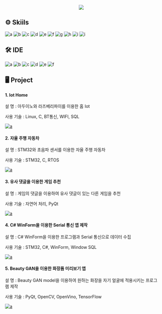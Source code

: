 <p align='center'>
    <img src="https://capsule-render.vercel.app/api?type=waving&color=C2A6FF&height=300&section=header&text=✨Welcome!!✨&fontSize=90&animation=fadeIn&fontAlignY=38&desc=yougbin-son's%20GitHub%20Portfolio&descAlignY=51&descAlign=62&fontColor=F9F5FC"/>
</p>
    
## ⚙ Skiils
![a](https://img.shields.io/badge/C-A8B9CC?style=for-the-badge&logo=C&logoColor=white)
![b](https://img.shields.io/badge/C++-00599C?style=for-the-badge&logo=cplusplus&logoColor=white) 
![c](https://img.shields.io/badge/C%23-512BD4?style=for-the-badge&logo=Csharp&logoColor=white) 
![d](https://img.shields.io/badge/python-3670A0?style=for-the-badge&logo=python&logoColor=ffdd54) 
![e](https://img.shields.io/badge/STM32-03234B?style=for-the-badge&logo=stmicroelectronics&logoColor=white) 
![f](https://img.shields.io/badge/TensorFlow-FF6F00?style=for-the-badge&logo=TensorFlow&logoColor=white)
![g](https://img.shields.io/badge/pandas-150458.svg?style=for-the-badge&logo=pandas&logoColor=white)
![h](https://img.shields.io/badge/numpy-4d77cf.svg?style=for-the-badge&logo=numpy&logoColor=white)
![i](https://img.shields.io/badge/linux-FCC624.svg?style=for-the-badge&logo=linux&logoColor=000000)
![i](https://img.shields.io/badge/opencv-5C3EE8.svg?style=for-the-badge&logo=opencv&logoColor=000000)





## 🛠 IDE
![a](https://img.shields.io/badge/Visual_Studio-5C2D91?style=for-the-badge&logo=visual%20studio&logoColor=white) 
![b](https://img.shields.io/badge/Visual_Studio_Code-0078D4?style=for-the-badge&logo=visual%20studio%20code&logoColor=white) 
![c](https://img.shields.io/badge/Colab-F9AB00?style=for-the-badge&logo=googlecolab&color=525252) 
![d](https://img.shields.io/badge/PyCharm-000000.svg?&style=for-the-badge&logo=PyCharm&logoColor=white) 
![e](https://img.shields.io/badge/Arduino_IDE-00979D?style=for-the-badge&logo=arduino&logoColor=white) 
![f](https://img.shields.io/badge/STM32CubeIDE-03234B?style=for-the-badge&logo=stmicroelectronics&logoColor=white) 


## 🖥 Project

#### 1. Iot Home

설 명 : 아두이노와 라즈베리파이를 이용한 홈 Iot

사용 기술 : Linux, C, BT통신, WIFI, SQL

<a href="">![a](https://img.shields.io/badge/GitHub-100000?style=for-the-badge&logo=github&logoColor=white)</a>


#### 2. 자율 주행 자동차

설 명 : STM32와 초음파 센서를 이용한 자율 주행 자동차

사용 기술 : STM32, C, RTOS

<a href="https://github.com/youngbin-son/Autonomous_Car">![a](https://img.shields.io/badge/GitHub-100000?style=for-the-badge&logo=github&logoColor=white)</a>


#### 3. 유사 댓글을 이용한 게임 추천

설 명 : 게임의 댓글을 이용하여 유사 댓글이 있는 다른 게임을 추천

사용 기술 : 자연어 처리, PyQt

<a href="https://github.com/youngbin-son/steamsavemoney">![a](https://img.shields.io/badge/GitHub-100000?style=for-the-badge&logo=github&logoColor=white)</a>


#### 4. C# WinForm을 이용한 Serial 통신 앱 제작

설 명 : C# WinForm을 이용한 프로그램과 Serial 통신으로 데이터 수집

사용 기술 : STM32, C#, WinForm, Window SQL

<a href="https://github.com/youngbin-son/CS_serial_project.git">![a](https://img.shields.io/badge/GitHub-100000?style=for-the-badge&logo=github&logoColor=white)</a>


#### 5. Beauty GAN을 이용한 화장품 미리보기 앱

설 명 : Beauty GAN model을 이용하여 원하는 화장을 자기 얼굴에 적용시키는 프로그램 제작

사용 기술 : PyQt, OpenCV, OpenVino, TensorFlow

<a href="https://github.com/youngbin-son/OliveOld">![a](https://img.shields.io/badge/GitHub-100000?style=for-the-badge&logo=github&logoColor=white)</a>

